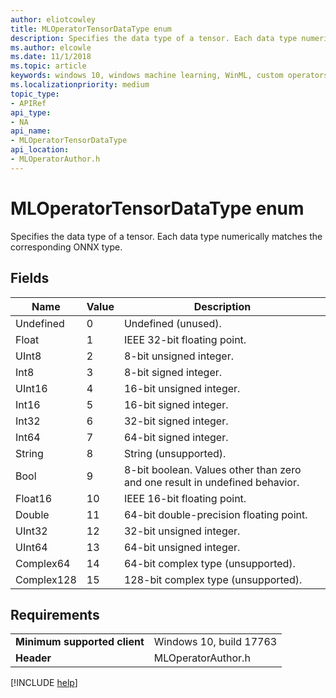 ```yaml
---
author: eliotcowley
title: MLOperatorTensorDataType enum
description: Specifies the data type of a tensor. Each data type numerically matches the corresponding ONNX type.
ms.author: elcowle
ms.date: 11/1/2018
ms.topic: article
keywords: windows 10, windows machine learning, WinML, custom operators, MLOperatorTensorDataType
ms.localizationpriority: medium
topic_type:
- APIRef
api_type:
- NA
api_name:
- MLOperatorTensorDataType
api_location:
- MLOperatorAuthor.h
---
```


# MLOperatorTensorDataType enum

Specifies the data type of a tensor. Each data type numerically matches the corresponding ONNX type.

## Fields

| Name       | Value | Description                             |
|------------|-------|-----------------------------------------|
| Undefined  | 0     | Undefined (unused).                     |
| Float      | 1     | IEEE 32-bit floating point.             |
| UInt8      | 2     | 8-bit unsigned integer.                 |
| Int8       | 3     | 8-bit signed integer.                   |
| UInt16     | 4     | 16-bit unsigned integer.                |
| Int16      | 5     | 16-bit signed integer.                  |
| Int32      | 6     | 32-bit signed integer.                  |
| Int64      | 7     | 64-bit signed integer.                  |
| String     | 8     | String (unsupported).                   |
| Bool       | 9     | 8-bit boolean. Values other than zero and one result in undefined behavior. |
| Float16    | 10    | IEEE 16-bit floating point.             |
| Double     | 11    | 64-bit double-precision floating point. |
| UInt32     | 12    | 32-bit unsigned integer.                |
| UInt64     | 13    | 64-bit unsigned integer.                |
| Complex64  | 14    | 64-bit complex type (unsupported).      |
| Complex128 | 15    | 128-bit complex type (unsupported).     |

## Requirements

| | |
|-|-|
| **Minimum supported client** | Windows 10, build 17763 |
| **Header** | MLOperatorAuthor.h |

[!INCLUDE [help](../includes/get-help.md)]
